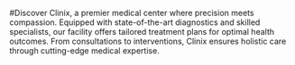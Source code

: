 #Discover Clinix, a premier medical center where precision meets compassion. Equipped with state-of-the-art diagnostics and skilled specialists, our facility offers tailored treatment plans for optimal health outcomes. From consultations to interventions, Clinix ensures holistic care through cutting-edge medical expertise.
